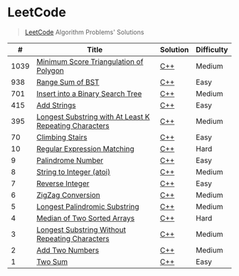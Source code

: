 # LeetCode

> [LeetCode](https://leetcode.com/problemset/all) Algorithm Problems' Solutions

| # | Title | Solution | Difficulty |
|-|-|-|-|
|1039|[Minimum Score Triangulation of Polygon](https://leetcode.com/problems/minimum-score-triangulation-of-polygon/)|[C++](https://github.com/PW486/leetcode/blob/master/solutions/cpp/1039-minimum-score-triangulation-of-polygon.cc)|Medium|
|938|[Range Sum of BST](https://leetcode.com/problems/range-sum-of-bst/)|[C++](https://github.com/PW486/leetcode/blob/master/solutions/cpp/938-range-sum-of-bst.cc)|Easy|
|701|[Insert into a Binary Search Tree](https://leetcode.com/problems/insert-into-a-binary-search-tree/)|[C++](https://github.com/PW486/leetcode/blob/master/solutions/cpp/701-insert-into-a-binary-search-tree.cc)|Medium|
|415|[Add Strings](https://leetcode.com/problems/add-strings/)|[C++](https://github.com/PW486/leetcode/blob/master/solutions/cpp/415-add-strings.cc)|Easy|
|395|[Longest Substring with At Least K Repeating Characters](https://leetcode.com/problems/longest-substring-with-at-least-k-repeating-characters/)|[C++](https://github.com/PW486/leetcode/blob/master/solutions/cpp/395-longest-substring-with-at-least-k-repeating-characters.cc)|Medium|
|70|[Climbing Stairs](https://leetcode.com/problems/climbing-stairs/)|[C++](https://github.com/PW486/leetcode/blob/master/solutions/cpp/70-climbing-stairs.cc)|Easy|
|10|[Regular Expression Matching](https://leetcode.com/problems/regular-expression-matching/)|[C++](https://github.com/PW486/leetcode/blob/master/solutions/cpp/10-regular-expression-matching.cc)|Hard|
|9|[Palindrome Number](https://leetcode.com/problems/palindrome-number/)|[C++](https://github.com/PW486/leetcode/blob/master/solutions/cpp/9-palindrome-number.cc)|Easy|
|8|[String to Integer (atoi)](https://leetcode.com/problems/string-to-integer-atoi/)|[C++](https://github.com/PW486/leetcode/blob/master/solutions/cpp/8-string-to-integer-atoi.cc)|Medium|
|7|[Reverse Integer](https://leetcode.com/problems/reverse-integer/)|[C++](https://github.com/PW486/leetcode/blob/master/solutions/cpp/7-reverse-integer.cc)|Easy|
|6|[ZigZag Conversion](https://leetcode.com/problems/zigzag-conversion/)|[C++](https://github.com/PW486/leetcode/blob/master/solutions/cpp/6-zigzag-conversion.cc)|Medium|
|5|[Longest Palindromic Substring](https://leetcode.com/problems/longest-palindromic-substring/)|[C++](https://github.com/PW486/leetcode/blob/master/solutions/cpp/5-longest-palindromic-substring.cc)|Medium|
|4|[Median of Two Sorted Arrays](https://leetcode.com/problems/median-of-two-sorted-arrays/)|[C++](https://github.com/PW486/leetcode/blob/master/solutions/cpp/4-median-of-two-sorted-arrays.cc)|Hard|
|3|[Longest Substring Without Repeating Characters](https://leetcode.com/problems/longest-substring-without-repeating-characters/)|[C++](https://github.com/PW486/leetcode/blob/master/solutions/cpp/3-longest-substring-without-repeating-characters.cc)|Medium|
|2|[Add Two Numbers](https://leetcode.com/problems/add-two-numbers/)|[C++](https://github.com/PW486/leetcode/blob/master/solutions/cpp/2-add-two-numbers.cc)|Medium|
|1|[Two Sum](https://leetcode.com/problems/two-sum/)|[C++](https://github.com/PW486/leetcode/blob/master/solutions/cpp/1-two-sum.cc)|Easy|